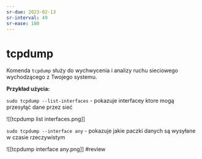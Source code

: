 ```yaml
---
sr-due: 2023-02-13
sr-interval: 49
sr-ease: 180
---
```


# tcpdump
Komenda `tcpdump` służy do wychwycenia i analizy ruchu sieciowego wychodzącego z Twojego systemu. 

**Przykład użycia:**

`sudo tcpdump --list-interfaces` - pokazuje interfacey ktore mogą przesyłąć dane przez sieć

![[tcpdump list interfaces.png]]

`sudo tcpdump --interface any` - pokazuje jakie paczki danych są wysyłane w czasie rzeczywistym

![[tcpdump interface any.png]]
#review